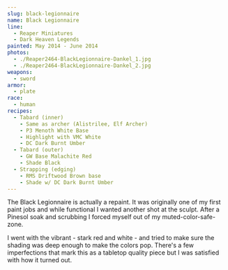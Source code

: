 ```yaml
---
slug: black-legionnaire
name: Black Legionnaire
line:
  - Reaper Miniatures
  - Dark Heaven Legends
painted: May 2014 - June 2014
photos:
  - ./Reaper2464-BlackLegionnaire-Dankel_1.jpg
  - ./Reaper2464-BlackLegionnaire-Dankel_2.jpg
weapons:
  - sword
armor:
  - plate
race:
  - human
recipes:
  - Tabard (inner)
    - Same as archer (Alistrilee, Elf Archer)
    - P3 Menoth White Base
    - Highlight with VMC White
    - DC Dark Burnt Umber
  - Tabard (outer)
    - GW Base Malachite Red
    - Shade Black
  - Strapping (edging)
    - RMS Driftwood Brown base
    - Shade w/ DC Dark Burnt Umber
---
```


The Black Legionnaire is actually a repaint. It was originally one of my first paint jobs and while functional I wanted another shot at the sculpt. After a Pinesol soak and scrubbing I forced myself out of my muted-color-safe-zone.

I went with the vibrant - stark red and white - and tried to make sure the shading was deep enough to make the colors pop. There's a few imperfections that mark this as a tabletop quality piece but I was satisfied with how it turned out.
